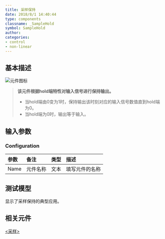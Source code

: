 ```yaml
---
title: 采样保持
date: 2018/8/1 14:40:44
type: components
classname: _SampleHold
symbol: SampleHold
author: 
categories: 
- control
- non-linear
---
```

## <span id="comp_desc">基本描述</span>
![元件图标]()

> **该元件根据hold端特性对输入信号进行保持输出。**
> + 当hold端由0变为1时，保持输出该时刻对应的输入信号数值直到hold端为0。
> + 当hold端为0时，输出等于输入。

## <span id="comp_params">输入参数</span>
### <span id="comp_params_group_Configuration">Configuration</span>
| 参数 | 备注 | 类型 | 描述 |
| :--- | :--- | :--: | :--- |
| <span id="comp_params_param_Name">Name</span> | 元件名称 | 文本 | 填写元件的名称 |

[Name]: #comp_params_param_Name "Name"

## <span id="comp_example">测试模型</span>
[<test name>](<test link>)显示了采样保持的典型应用。

## <span id="comp_seealso">相关元件</span>
[<采样>](<test link>)



